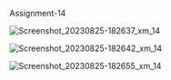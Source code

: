 Assignment-14

![Screenshot_20230825-182637_xm_14](https://github.com/MehadiReaz/Assignment-14/assets/65062761/d8cb0e1b-c225-4992-89f7-60026c78ba63)


![Screenshot_20230825-182642_xm_14](https://github.com/MehadiReaz/Assignment-14/assets/65062761/80f45d80-116e-4c78-87f2-f3c2f267bedf)


![Screenshot_20230825-182655_xm_14](https://github.com/MehadiReaz/Assignment-14/assets/65062761/a793615d-8562-4b05-aff2-a9f6a1cc411a)
